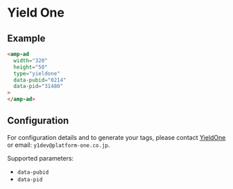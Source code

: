 <!---
Copyright 2016 The AMP HTML Authors. All Rights Reserved.

Licensed under the Apache License, Version 2.0 (the "License");
you may not use this file except in compliance with the License.
You may obtain a copy of the License at

      http://www.apache.org/licenses/LICENSE-2.0

Unless required by applicable law or agreed to in writing, software
distributed under the License is distributed on an "AS-IS" BASIS,
WITHOUT WARRANTIES OR CONDITIONS OF ANY KIND, either express or implied.
See the License for the specific language governing permissions and
limitations under the License.
-->

# Yield One

## Example

```html
<amp-ad
  width="320"
  height="50"
  type="yieldone"
  data-pubid="0214"
  data-pid="31480"
>
</amp-ad>
```

## Configuration

For configuration details and to generate your tags, please contact [YieldOne](https://yieldone.com/service/contact/media/index.php) or email: `y1dev@platform-one.co.jp`.

Supported parameters:

- `data-pubid`
- `data-pid`
